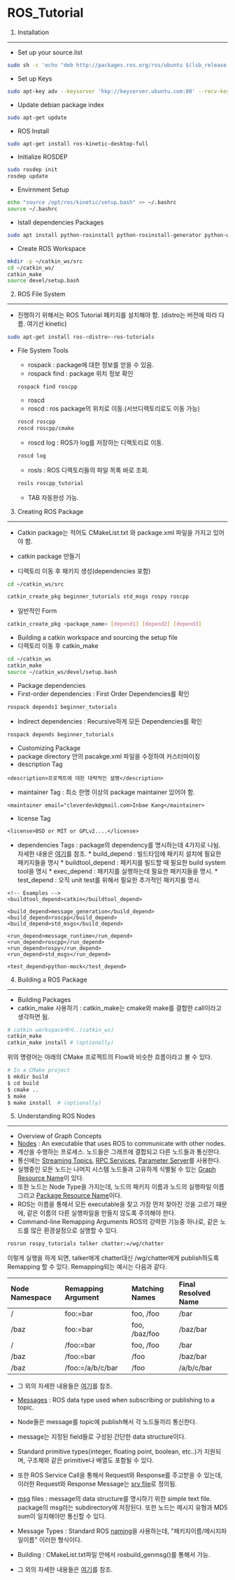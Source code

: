 # ROS_Tutorial

1. Installation
---------------

* Set up your source.list
```bash
sudo sh -c 'echo "deb http://packages.ros.org/ros/ubuntu $(lsb_release -sc) main" > /etc/apt/sources.list.d/ros-latest.list'
```
* Set up Keys
```bash
sudo apt-key adv --keyserver 'hkp://keyserver.ubuntu.com:80' --recv-key C1CF6E31E6BADE8868B172B4F42ED6FBAB17C654
```
* Update debian package index
```bash
sudo apt-get update
```
* ROS Install
```bash
sudo apt-get install ros-kinetic-desktop-full
```
* Initialize ROSDEP
```bash
sudo rosdep init
rosdep update
```
* Envirnment Setup
```bash
echo "source /opt/ros/kinetic/setup.bash" >> ~/.bashrc
source ~/.bashrc
```
* Istall dependencies Packages
```bash
sudo apt install python-rosinstall python-rosinstall-generator python-wstool build-essential
```
* Create ROS Workspace
```bash
mkdir -p ~/catkin_ws/src
cd ~/catkin_ws/
catkin_make
source devel/setup.bash
```
2. ROS File System
-------------------

* 진행하기 위해서는 ROS Tutorial 패키지를 설치해야 함. (distro는 버전에 따라 다름. 여기선 kinetic)
```bash
sudo apt-get install ros-<distro>-ros-tutorials
```
* File System Tools
  * rospack : package에 대한 정보를 얻을 수 있음.
   * rospack find : package 위치 정보 확인
   ```bash
   rospack find roscpp
   ```
  * roscd
   * roscd : ros package의 위치로 이동.(서브디렉토리로도 이동 가능)
   ```bash
   roscd roscpp
   roscd roscpp/cmake
   ```
   * roscd log : ROS가 log를 저장하는 디렉토리로 이동.
   ```bash
   roscd log
   ```
  * rosls : ROS 디렉토리들의 파일 목록 바로 조회.
   ```bash
   rosls roscpp_tutorial
   ```
    
  * TAB 자동완성 가능.

3. Creating ROS Package
-----------------------

* Catkin package는 적어도 CMakeList.txt 와 package.xml 파일을 가지고 있어야 함.

* catkin package 만들기
 * 디렉토리 이동 후 패키지 생성(dependencies 포함)
 ```bash
 cd ~/catkin_ws/src
 
 catkin_create_pkg beginner_tutorials std_msgs rospy roscpp
 ```
 * 일반적인 Form
 ```bash
 catkin_create_pkg <package_name> [depend1] [depend2] [depend3]
 ```
* Building a catkin workspace and sourcing the setup file
 * 디렉토리 이동 후 catkin_make
 ```bash
 cd ~/catkin_ws
 catkin_make
 source ~/catkin_ws/devel/setup.bash
 ```
 * Package dependencies
  * First-order dependencies : First Order Dependencies를 확인
  ```bash
  rospack depends1 beginner_tutorials
  ```
  * Indirect dependencies : Recursive하게 모든 Dependencies를 확인
  ```bash
  rospack depends beginner_tutorials
  ```
 * Customizing Package
  * package directory 안의 pacakge.xml 파일을 수정하여 커스터마이징
   * description Tag
   ```
   <description>프로젝트에 대한 대략적인 설명</description>
   ```
   * maintainer Tag : 최소 한명 이상의 package maintainer 있어야 함.
   ```
   <maintainer email="cleverdevk@gmail.com>Inbae Kang</maintainer>
   ```
   * license Tag
   ```
   <license>BSD or MIT or GPLv2....</license>
   ```
   * dependencies Tags : package의 dependency를 명시하는데 4가지로 나뉨. 자세한 내용은 [여기](http://wiki.ros.org/catkin/package.xml#Build.2C_Run.2C_and_Test_Dependencies)를 참조.
    * build_depend : 빌드타임에 패키지 설치에 필요한 패키지들을 명시
    * buildtool_depend : 패키지를 빌드할 때 필요한 build system tool을 명시
    * exec_depend : 패키지를 실행하는데 필요한 패키지들을 명시.
    * test_depend : 오직 unit test를 위해서 필요한 추가적인 패키지를 명시.
   ```
   <!-- Examples -->
   <buildtool_depend>catkin</buildtool_depend>

   <build_depend>message_generation</build_depend>
   <build_depend>roscpp</build_depend>
   <build_depend>std_msgs</build_depend>

   <run_depend>message_runtime</run_depend>
   <run_depend>roscpp</run_depend>
   <run_depend>rospy</run_depend>
   <run_depend>std_msgs</run_depend>

   <test_depend>python-mock</test_depend>
   ```

4. Building a ROS Package
-----------------------

* Building Packages
 * catkin_make 사용하기 : catkin_make는 cmake와 make를 결합한 call이라고 생각하면 됨.
 ```bash
 # catkin workspace에서..(catkin_ws)
 catkin_make
 catkin_make install # (optionally)
 ```
 위의 명령어는 아래의 CMake 프로젝트의 Flow와 비슷한 흐름이라고 볼 수 있다.
  
 ```bash
 # In a CMake project
 $ mkdir build
 $ cd build
 $ cmake ..
 $ make
 $ make install  # (optionally)
 ```
5. Understanding ROS Nodes
-----------------------------

* Overview of Graph Concepts
 * [Nodes](http://wiki.ros.org/Nodes) : An executable that uses ROS to communicate with other nodes.
  * 계산을 수행하는 프로세스. 노드들은 그래프에 결합되고 다른 노드들과 통신한다.
  * 통신에는 [Streaming Topics](#streaming_topics), [RPC Services](#rpcservices), [Parameter Server](#parameterserver)를 사용한다.
  * 실행중인 모든 노드는 나머지 시스템 노드들과 고유하게 식별될 수 있는 [Graph Resource Name](http://wiki.ros.org/Names)이 있다.
  * 또한 노드는 Node Type을 가지는데, 노드의 패키지 이름과 노드의 실행파일 이름 그리고 [Package Resource Name](http://wiki.ros.org/Names)이다.
  * ROS는 이름을 통해서 모든 executable을 찾고 가장 먼저 찾아진 것을 고르기 때문에, 같은 이름의 다른 실행파일을 만들지 않도록 주의해야 한다.
  * Command-line Remapping Arguments
   ROS의 강력한 기능중 하나로, 같은 노드를 많은 환경설정으로 실행할 수 있다.
   ```bash
   rosrun rospy_tutorials talker chatter:=/wg/chatter
   ```
   이렇게 실행을 하게 되면, talker에게 chatter대신 /wg/chatter에게 publish하도록 Remapping 할 수 있다.
   Remapping되는 예시는 다음과 같다.
   
| Node Namespace | Remapping Argument | Matching Names | Final Resolved Name |
|:---------------|:-------------------|:---------------|:--------------------|
| /              | foo:=bar           | foo, /foo      | /bar                |
| /baz           | foo:=bar           | foo, /baz/foo  | /baz/bar            |
| /              | /foo:=bar          | foo, /foo      | /bar                |
| /baz           | /foo:=bar          | /foo           | /baz/bar            |
| /baz           | /foo:=/a/b/c/bar   | /foo           | /a/b/c/bar          |
  
  * 그 외의 자세한 내용들은 [여기](http://wiki.ros.org/Nodes)를 참조.
  
 * [Messages](http://wiki.ros.org/Messages) : ROS data type used when subscribing or publishing to a topic.
  * Node들은 message를 topic에 publish해서 각 노드들끼리 통신한다.
  * message는 지정된 field들로 구성된 간단한 data structure이다.
  * Standard primitive types(integer, floating point, boolean, etc..)가 지원되며, 구조체와 같은 primitive나 배열도 포함될 수 있다.
  * 또한 ROS Service Call을 통해서 Request와 Response를 주고받을 수 있는데, 이러한 Request와 Response Message는 [srv file](http://wiki.ros.org/srv)로 정의됨.
   * [msg](http://wiki.ros.org/msg) files : message의 data structure를 명시하기 위한 simple text file. package의 msg라는 subdirectory에 저장된다. 또한 노드는 메시지 유형과 MD5 sum이 일치해야만 통신할 수 있다.
   * Message Types : Standard ROS [naming](http://wiki.ros.org/Names)을 사용하는데, "패키지이름/메시지파일이름" 이러한 형식이다.
   * Building : CMakeList.txt파일 안에서 rosbuild_genmsg()를 통해서 가능.
   * 그 외의 자세한 내용들은 [여기](http://wiki.ros.org/Messages)를 참조.
   
